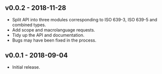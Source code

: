 ## v0.0.2 - 2018-11-28

- Split API into three modules corresponding to ISO 639-3, ISO 639-5 and
  combined types.
- Add scope and macrolanguage requests.
- Tidy up the API and documentation.
- Bugs may have been fixed in the process.

## v0.0.1 - 2018-09-04

- Initial release.
